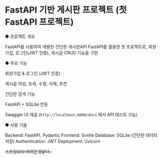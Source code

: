 # FastAPI 기반 게시판 프로젝트 (첫 FastAPI 프로젝트)


● 프로젝트 개요

FastAPI를 사용하여 개발한 간단한 게시판API 
FastAPI를 활용한 첫 프로젝트로, 회원가입, 로그인(JWT 인증), 게시글 CRUD 기능을 구현


● 주요 기능

회원가입 & 로그인 (JWT 인증)  

게시글 작성, 조회, 수정, 삭제, 추천

간단한 검색 기능

FastAPI + SQLite 연동  

Swagger UI 제공 (`http://localhost:8000/docs` 에서 API 테스트 가능)


● 사용 기술

Backend: FastAPI, Pydantic
Frontend: Svelte
Database: SQLite (간단한 데이터 저장)
Authentication: JWT
      Deployment: Uvicorn


  ~~스프링보다 어려운것같다..~~
